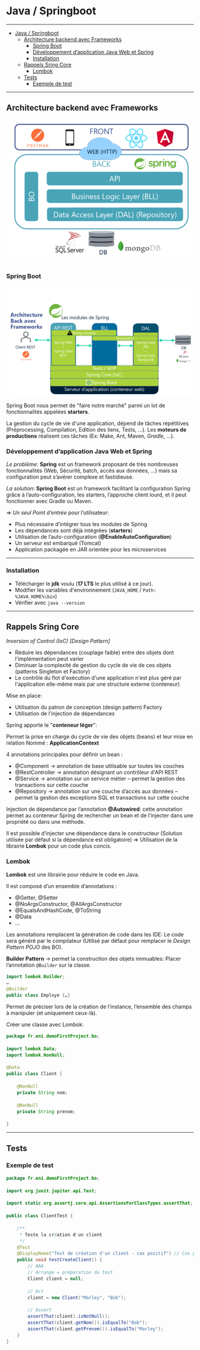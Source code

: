 # Java / Springboot

---

- [Java / Springboot](#java--springboot)
  - [Architecture backend avec Frameworks](#architecture-backend-avec-frameworks)
    - [Spring Boot](#spring-boot)
    - [Développement d’application Java Web et Spring](#développement-dapplication-java-web-et-spring)
    - [Installation](#installation)
  - [Rappels Sring Core](#rappels-sring-core)
    - [Lombok](#lombok)
  - [Tests](#tests)
    - [Exemple de test](#exemple-de-test)

---

## Architecture backend avec Frameworks

![Architecture](/img/java_architecture.PNG)

### Spring Boot

![Architecture](/img/java_architecture2.PNG)

Spring Boot nous permet de "faire notre marché" parmi un lot de fonctionnalités appelées **starters**.

La gestion du cycle de vie d'une application, dépend de tâches répétitives (Préprocessing, Compilation, Edition des liens, Tests, ...). Les **moteurs de productions** réalisent ces tâches (Ex: Make, Ant, Maven, *Gradle*, …).

### Développement d’application Java Web et Spring

*Le problème*: **Spring** est un framework proposant de très nombreuses fonctionnalités (Web, Sécurité, batch, accès aux données, ...) mais sa configuration peut s’avérer complexe et fastidieuse.

*La solution*: **Spring Boot** est un framework facilitant la configuration Spring grâce à l’auto-configuration, les starters, l’approche client lourd, et il peut fonctionner avec Gradle ou Maven.

=> *Un seul Point d’entrée* pour l’utilisateur:

- Plus nécessaire d’intégrer tous les modules de Spring
- Les dépendances sont déjà intégrées (**starters**)
- Utilisation de l’auto-configuration (**@EnableAutoConfiguration**)
- Un serveur est embarqué (Tomcat)
- Application packagée en JAR orientée pour les microservices

---

### Installation

- Télécharger le **jdk** voulu (**17 LTS** le plus utilisé à ce jour).
- Modifier les variables d'environnement (`JAVA_HOME` / `Path: %JAVA_HOME%\bin`)
- Vérifier avec `java --version`

---

## Rappels Sring Core

*Inversion of Control (IoC) [Design Pattern]*

- Réduire les dépendances (couplage faible) entre des objets dont l'implémentation peut varier
- Diminuer la complexité de gestion du cycle de vie de ces objets (patterns Singleton et Factory)
- Le contrôle du flot d'exécution d'une application n'est plus géré par l'application elle-même mais par une structure externe (conteneur)

Mise en place:

- Utilisation du patron de conception (design pattern) Factory
- Utilisation de l'injection de dépendances

Spring apporte le "**conteneur léger**":

Permet la prise en charge du cycle de vie des objets (beans) et leur mise en relation
Nommé : **ApplicationContext**

4 annotations principales pour définir un bean :

- @Component  → annotation de base utilisable sur toutes les couches
- @RestController → annotation désignant un contrôleur d'API REST
- @Service → annotation sur un service métier – permet la gestion des transactions sur cette couche
- @Repository → annotation sur une couche d’accès aux données – permet la gestion des exceptions SQL et transactions sur cette couche

Injection de dépendance par l’annotation **@Autowired**: cette annotation permet au conteneur Spring de rechercher un bean et de l’injecter dans une propriété ou dans une méthode.

Il est possible d’injecter une dépendance dans le constructeur (Solution utilisée par défaut si la dépendance est obligatoire) => Utilisation de la librairie **Lombok** pour un code plus concis.

### Lombok

**Lombok** est une librairie pour réduire le code en Java.

Il est composé d’un ensemble d’annotations :

- @Getter, @Setter
- @NoArgsConstructor, @AllArgsConstructor
- @EqualsAndHashCode, @ToString
- @Data
- …

Les annotations remplacent la génération de code dans les IDE: Le code sera généré par le compilateur (Utilisé par défaut pour remplacer le *Design Pattern POJO* des BO).

**Builder Pattern** → permet la construction des objets immuables: Placer l’annotation `@Builder` sur la classe.

```java
import lombok.Builder;
…
@Builder
public class Employe {…}
```

Permet de préciser lors de la création de l’instance, l’ensemble des champs à manipuler (et uniquement ceux-là).

Créer une classe avec Lombok:

```java
package fr.eni.demoFirstProject.bo;

import lombok.Data;
import lombok.NonNull;

@Data
public class Client {

    @NonNull
    private String nom;

    @NonNull
    private String prenom;

}
```

---

## Tests

### Exemple de test

```java
package fr.eni.demoFirstProject.bo;

import org.junit.jupiter.api.Test;

import static org.assertj.core.api.AssertionsForClassTypes.assertThat;

public class ClientTest {

    /**
     * Teste la création d'un client
     */
    @Test
    @DisplayName("Test de création d'un client - cas positif") // Cas passant / droit
    public void testCreateClient() {
        // AAA
        // Arrange = préparation du test
        Client client = null;
        
        // Act
        client = new Client("Marley", "Bob");

        // Assert
        assertThat(client).isNotNull();
        assertThat(client.getNom()).isEqualTo("Bob");
        assertThat(client.getPrenom()).isEqualTo("Marley");
    }
}
```
